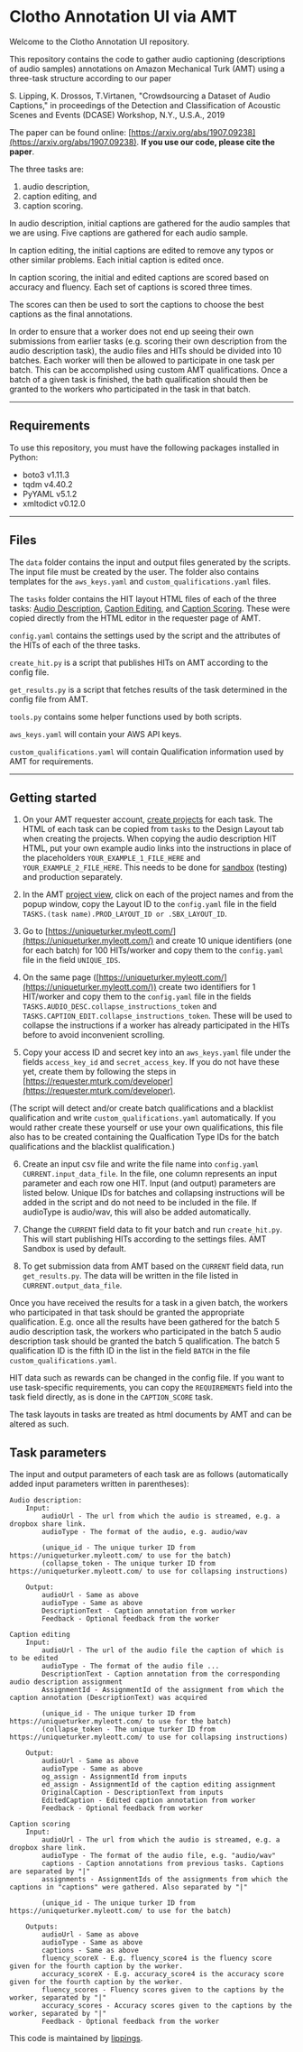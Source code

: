 # Clotho Annotation UI via AMT

Welcome to the Clotho Annotation UI repository.

This repository contains the code to gather audio captioning (descriptions of audio samples) annotations on Amazon 
Mechanical Turk (AMT) using a three-task structure according to our paper

S. Lipping, K. Drossos, T.Virtanen, "Crowdsourcing a Dataset of Audio Captions," in proceedings of the Detection and
Classification of Acoustic Scenes and Events (DCASE) Workshop, N.Y., U.S.A., 2019 

The paper can be found online: [https://arxiv.org/abs/1907.09238](https://arxiv.org/abs/1907.09238).
**If you use our code, please cite the paper**.

The three tasks are: 

  1. audio description, 
  2. caption editing, and 
  3. caption scoring.

In audio description, initial captions are gathered for the audio samples that we are using. Five captions are 
gathered for each audio sample.

In caption editing, the initial captions are edited to remove any typos or other similar problems. 
Each initial caption is edited once.

In caption scoring, the initial and edited captions are scored based on accuracy and fluency. Each set of captions 
is scored three times.

The scores can then be used to sort the captions to choose the best captions as the final annotations.

In order to ensure that a worker does not end up seeing their own submissions from earlier tasks (e.g. scoring their
own description from the audio description task), the audio files and HITs should be divided into 10 batches.
Each worker will then be allowed to participate in one task per batch. This can be accomplished using custom AMT
qualifications. Once a batch of a given task is finished, the bath qualification should then be granted to the workers
who participated in the task in that batch.

----

## Requirements

To use this repository, you must have the following packages installed in Python:

- boto3 v1.11.3
- tqdm v4.40.2
- PyYAML v5.1.2
- xmltodict v0.12.0

----

## Files

The `data` folder contains the input and output files generated by the scripts. The input file must be created 
by the user. The folder also contains templates for the `aws_keys.yaml` and `custom_qualifications.yaml` files.

The `tasks` folder contains the HIT layout HTML files of each of the three tasks: 
[Audio Description](tasks/Audio_description.html), [Caption Editing](tasks/Edit_caption.html), 
and [Caption Scoring](tasks/Score_captions.html). These were copied directly from the HTML editor in the 
requester page of AMT.

`config.yaml` contains the settings used by the script and the attributes of the HITs of each of the three tasks.

`create_hit.py` is a script that publishes HITs on AMT according to the config file.

`get_results.py` is a script that fetches results of the task determined in the config file from AMT.

`tools.py` contains some helper functions used by both scripts.

`aws_keys.yaml` will contain your AWS API keys.

`custom_qualifications.yaml` will contain Qualification information used by AMT for requirements.

----

## Getting started

1) On your AMT requester account, [create projects](https://requester.mturk.com/create/projects) for each task.
 The HTML of each task can be copied from `tasks` to the Design Layout tab when creating the projects.
 When copying the audio description HIT HTML, put your own example audio links into the instructions in place of
 the placeholders `YOUR_EXAMPLE_1_FILE_HERE` and `YOUR_EXAMPLE_2_FILE_HERE`.
 This needs to be done for [sandbox](https://requestersandbox.mturk.com/) (testing) and production separately.

2) In the AMT [project view](https://requester.mturk.com/create/projects), click on each of the project names and 
from the popup window, copy the Layout ID to the `config.yaml` file in the field 
`TASKS.(task name).PROD_LAYOUT_ID or .SBX_LAYOUT_ID`.

3) Go to [https://uniqueturker.myleott.com/](https://uniqueturker.myleott.com/) and create 10 unique identifiers 
(one for each batch) for 100 HITs/worker and copy them to the `config.yaml` file in the field `UNIQUE_IDS`.

4) On the same page ([https://uniqueturker.myleott.com/](https://uniqueturker.myleott.com/)) create two
identifiers for 1 HIT/worker and copy them to the `config.yaml` file in the fields
`TASKS.AUDIO_DESC.collapse_instructions_token` and `TASKS.CAPTION_EDIT.collapse_instructions_token`.
These will be used to collapse the instructions if a worker has already participated in the HITs before
to avoid inconvenient scrolling.

5) Copy your access ID and secret key into an `aws_keys.yaml` file under the fields 
`access_key_id` and `secret_access_key`. 
If you do not have these yet, create them by following the steps in 
[https://requester.mturk.com/developer](https://requester.mturk.com/developer).

(The script will detect and/or create batch qualifications and a blacklist qualification and write 
`custom_qualifications.yaml` automatically. If you would rather create these yourself or use your own qualifications, 
this file also has to be created containing the Qualfication Type IDs for
the batch qualifications and the blacklist qualification.)

6) Create an input csv file and write the file name into `config.yaml` `CURRENT.input_data_file`. 
In the file, one column represents an input parameter and each row one HIT. 
Input (and output) parameters are listed below. 
Unique IDs for batches and collapsing instructions will be added in the
script and do not need to be included in the file. 
If audioType is audio/wav, this will also be added automatically.

7) Change the `CURRENT` field data to fit your batch and run `create_hit.py`. 
This will start publishing HITs according to the settings files. 
AMT Sandbox is used by default.

8) To get submission data from AMT based on the `CURRENT` field data, run `get_results.py`. 
The data will be written in the file listed in `CURRENT.output_data_file`.

Once you have received the results for a task in a given batch, the workers who participated in that task
should be granted the appropriate qualification. E.g. once all the results have been gathered for the
batch 5 audio description task, the workers who participated in the batch 5 audio description task should
be granted the batch 5 qualification. The batch 5 qualification ID is the fifth ID in the list in the field
`BATCH` in the file `custom_qualifications.yaml`.

HIT data such as rewards can be changed in the config file. 
If you want to use task-specific requirements, you can copy the `REQUIREMENTS` field into the 
task field directly, as is done in the `CAPTION_SCORE` task.

The task layouts in tasks are treated as html documents by AMT and can be altered as such. 

## Task parameters

The input and output parameters of each task are as follows (automatically added input parameters written in parentheses):

    Audio description:
        Input:
            audioUrl - The url from which the audio is streamed, e.g. a dropbox share link.
            audioType - The format of the audio, e.g. audio/wav
            
            (unique_id - The unique turker ID from https://uniqueturker.myleott.com/ to use for the batch)
            (collapse_token - The unique turker ID from https://uniqueturker.myleott.com/ to use for collapsing instructions)
            
        Output:
            audioUrl - Same as above
            audioType - Same as above
            DescriptionText - Caption annotation from worker
            Feedback - Optional feedback from the worker

    Caption editing
        Input:
            audioUrl - The url of the audio file the caption of which is to be edited
            audioType - The format of the audio file ...
            DescriptionText - Caption annotation from the corresponding audio description assignment
            AssignmentId - AssignmentId of the assignment from which the caption annotation (DescriptionText) was acquired
            
            (unique_id - The unique turker ID from https://uniqueturker.myleott.com/ to use for the batch)
            (collapse_token - The unique turker ID from https://uniqueturker.myleott.com/ to use for collapsing instructions)
            
        Output:
            audioUrl - Same as above
            audioType - Same as above
            og_assign - AssignmentId from inputs
            ed_assign - AssignmentId of the caption editing assignment
            OriginalCaption - DescriptionText from inputs
            EditedCaption - Edited caption annotation from worker
            Feedback - Optional feedback from worker

    Caption scoring
        Input:
            audioUrl - The url from which the audio is streamed, e.g. a dropbox share link.
            audioType - The format of the audio file, e.g. "audio/wav"
            captions - Caption annotations from previous tasks. Captions are separated by "|"
            assignments - AssignmentIds of the assignments from which the captions in "captions" were gathered. Also separated by "|"
            
            (unique_id - The unique turker ID from https://uniqueturker.myleott.com/ to use for the batch)
            
        Outputs:
            audioUrl - Same as above
            audioType - Same as above
            captions - Same as above
            fluency_scoreX - E.g. fluency_score4 is the fluency score given for the fourth caption by the worker.
            accuracy_scoreX - E.g. accuracy_score4 is the accuracy score given for the fourth caption by the worker.
            fluency_scores - Fluency scores given to the captions by the worker, separated by "|"
            accuracy_scores - Accuracy scores given to the captions by the worker, separated by "|"
            Feedback - Optional feedback from the worker

This code is maintained by [lippings](https://github.com/lippings).
